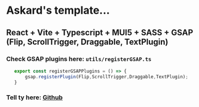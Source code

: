 
# Askard's template... 
## React + Vite + Typescript + MUI5 + SASS + GSAP (Flip, ScrollTrigger, Draggable, TextPlugin)



### Check GSAP plugins here: ``utils/registerGSAP.ts``
```js
   export const registerGSAPPlugins = () => {
	   gsap.registerPlugin(Flip,ScrollTrigger,Draggable,TextPlugin);
   }
```

### Tell ty here: [Github](https://github.com/AskardGO)